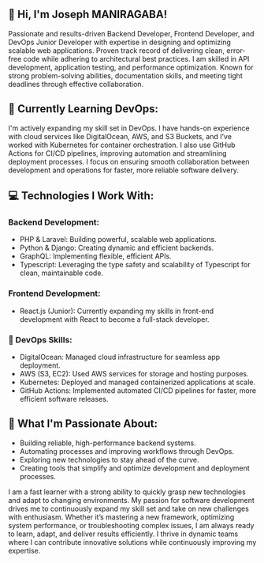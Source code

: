 ## 👋 Hi, I'm Joseph MANIRAGABA!
Passionate and results-driven Backend Developer, Frontend Developer, and DevOps Junior Developer with expertise in designing and optimizing scalable web applications. Proven track record of delivering clean, error-free code while adhering to architectural best practices. I am skilled in API development, application testing, and performance optimization. Known for strong problem-solving abilities, documentation skills, and meeting tight deadlines through effective collaboration.

## 🌱 Currently Learning DevOps:
I'm actively expanding my skill set in DevOps. I have hands-on experience with cloud services like DigitalOcean, AWS, and S3 Buckets, and I’ve worked with Kubernetes for container orchestration. I also use GitHub Actions for CI/CD pipelines, improving automation and streamlining deployment processes. I focus on ensuring smooth collaboration between development and operations for faster, more reliable software delivery.

## 💻 Technologies I Work With:
### Backend Development:

- PHP & Laravel: Building powerful, scalable web applications.
- Python & Django: Creating dynamic and efficient backends.
- GraphQL: Implementing flexible, efficient APIs.
- Typescript: Leveraging the type safety and scalability of Typescript for clean, maintainable code.
### Frontend Development:

- React.js (Junior): Currently expanding my skills in front-end development with React to become a full-stack developer.
### 🚀 DevOps Skills:
- DigitalOcean: Managed cloud infrastructure for seamless app deployment.
- AWS (S3, EC2): Used AWS services for storage and hosting purposes.
- Kubernetes: Deployed and managed containerized applications at scale.
- GitHub Actions: Implemented automated CI/CD pipelines for faster, more efficient software releases.
## 🔧 What I'm Passionate About:
- Building reliable, high-performance backend systems.
- Automating processes and improving workflows through DevOps.
- Exploring new technologies to stay ahead of the curve.
- Creating tools that simplify and optimize development and deployment processes.
  
I am a fast learner with a strong ability to quickly grasp new technologies and adapt to changing environments. My passion for software development drives me to continuously expand my skill set and take on new challenges with enthusiasm. Whether it’s mastering a new framework, optimizing system performance, or troubleshooting complex issues, I am always ready to learn, adapt, and deliver results efficiently. I thrive in dynamic teams where I can contribute innovative solutions while continuously improving my expertise.
